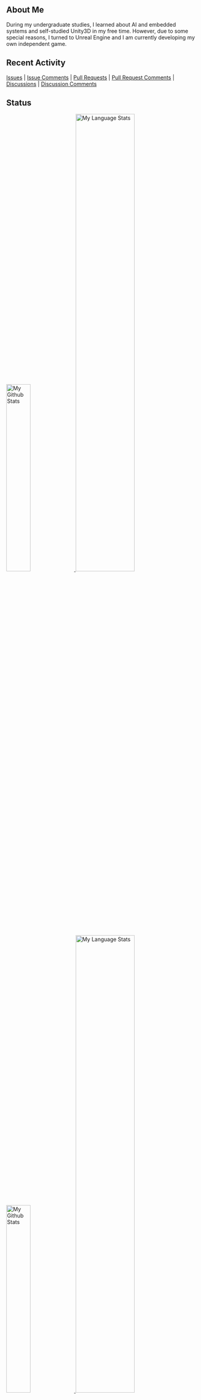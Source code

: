 ## About Me
During my undergraduate studies, I learned about AI and embedded systems and self-studied Unity3D in my free time. However, due to some special reasons, I turned to Unreal Engine and I am currently developing my own independent game.

## Recent Activity
[Issues](https://github.com/search?q=author%3AjosStorer&type=issues) | 
[Issue Comments](https://github.com/search?q=commenter%3AjosStorer&type=issues) | 
[Pull Requests](https://github.com/search?q=author%3AjosStorer+-user%3AjosStorer&type=pullrequests) | 
[Pull Request Comments](https://github.com/search?q=commenter%3AjosStorer&type=pullrequests) | 
[Discussions](https://github.com/search?q=author%3AjosStorer&type=discussions) | 
[Discussion Comments](https://github.com/search?q=commenter%3AjosStorer&type=discussions)

## Status
<!-- Light Mode -->
<a href="https://github.com/josStorer#gh-light-mode-only">
<img width="35.65%" alt="My Github Stats" src="https://github-stats-josstorers-projects.vercel.app/api?username=josStorer&show_icons=true&hide_rank=true&hide_title=true&hide=contribs&line_height=65&hide_border=true&count_private=true&role=OWNER,ORGANIZATION_MEMBER#gh-light-mode-only"></img>
</a>
<a href="https://github.com/josStorer#gh-light-mode-only">
<img width="55.7%" alt="My Language Stats" src="https://github-stats-josstorers-projects.vercel.app/api/top-langs/?username=josStorer&layout=compact&langs_count=10&exclude_repo=-,github-readme-stats,TrafficMonitor,tts,ClothDock,chatGPT-search-engine-extension,llama.cpp-unicode-windows,_gsm,_ad_api_docker,_novelmobius&hide_border=true&role=OWNER,ORGANIZATION_MEMBER#gh-light-mode-only"></img>
</a>

<!-- Dark Mode -->
<a href="https://github.com/josStorer#gh-dark-mode-only">
<img width="35.65%" alt="My Github Stats" src="https://github-stats-josstorers-projects.vercel.app/api?username=josStorer&show_icons=true&hide_rank=true&hide_title=true&hide=contribs&line_height=65&hide_border=true&theme=dark&text_color=eeeeeeee&bg_color=00000000&count_private=true&role=OWNER,ORGANIZATION_MEMBER#gh-dark-mode-only"></img>
</a>
<a href="https://github.com/josStorer#gh-dark-mode-only">
<img width="55.7%" alt="My Language Stats" src="https://github-stats-josstorers-projects.vercel.app/api/top-langs/?username=josStorer&layout=compact&langs_count=10&exclude_repo=-,github-readme-stats,TrafficMonitor,tts,ClothDock,chatGPT-search-engine-extension,llama.cpp-unicode-windows,_gsm,_ad_api_docker,_novelmobius&hide_border=true&theme=dark&text_color=eeeeeeee&bg_color=00000000&role=OWNER,ORGANIZATION_MEMBER#gh-dark-mode-only"></img>
</a>
